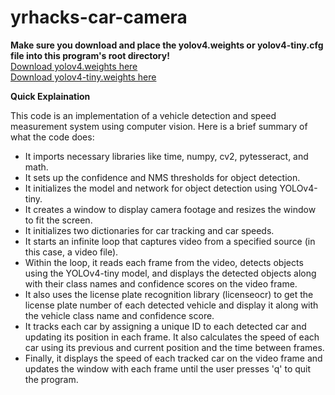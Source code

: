 ﻿# yrhacks-car-camera

<b>Make sure you download and place the yolov4.weights or yolov4-tiny.cfg file into this program's root directory!</b>  
[Download yolov4.weights here](https://github.com/AlexeyAB/darknet/releases/download/darknet_yolo_v3_optimal/yolov4.weights)  
[Download yolov4-tiny.weights here](https://github.com/AlexeyAB/darknet/releases/download/darknet_yolo_v4_pre/yolov4-tiny.weights)  



<b>Quick Explaination</b>

This code is an implementation of a vehicle detection and speed measurement system using computer vision. Here is a brief summary of what the code does:

- It imports necessary libraries like time, numpy, cv2, pytesseract, and math.
- It sets up the confidence and NMS thresholds for object detection.
- It initializes the model and network for object detection using YOLOv4-tiny.
- It creates a window to display camera footage and resizes the window to fit the screen.
- It initializes two dictionaries for car tracking and car speeds.
- It starts an infinite loop that captures video from a specified source (in this case, a video file).
- Within the loop, it reads each frame from the video, detects objects using the YOLOv4-tiny model, and displays the detected objects along with their class names and     confidence scores on the video frame.
- It also uses the license plate recognition library (licenseocr) to get the license plate number of each detected vehicle and display it along with the vehicle class name and confidence score.
- It tracks each car by assigning a unique ID to each detected car and updating its position in each frame. It also calculates the speed of each car using its previous and current position and the time between frames.
- Finally, it displays the speed of each tracked car on the video frame and updates the window with each frame until the user presses 'q' to quit the program.
